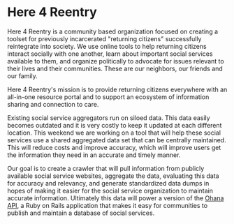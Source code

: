 # Here 4 Reentry

Here 4 Reentry is a community based organization focused on creating a toolset for previously incarcerated "returning citizens" successfully reintegrate into society. We use online tools to help returning citizens interact socially with one another, learn about important social services available to them, and organize politically to advocate for issues relevant to their lives and their communities. These are our neighbors, our friends and our family.

Here 4 Reentry's mission is to provide returning citizens everywhere with an all-in-one resource portal and to support an ecosystem of information sharing and connection to care.

Existing social service aggregators run on siloed data. This data easily becomes outdated and it is very costly to keep it updated at each different location. This weekend we are working on a tool that will help these social services use a shared aggregated data set that can be centrally maintained. This will reduce costs and improve accuracy, which will improve users get the information they need in an accurate and timely manner.

Our goal is to create a crawler that will pull information from publicly available social service websites, aggregate the data, evaluating this data for accuracy and relevancy, and generate standardized data dumps in hopes of making it easier for the social service organization to maintain accurate information. Ultimately this data will power a version of the [Ohana API](https://github.com/codeforamerica/ohana-api), a Ruby on Rails application that makes it easy for communities to publish and maintain a database of social services.
